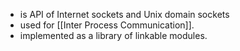 - is API of Internet sockets and Unix domain sockets
- used for [[Inter Process Communication]].
- implemented as a library of linkable modules.
